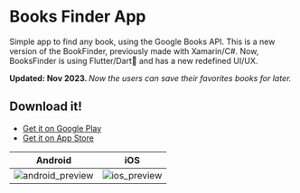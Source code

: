 # Books Finder App

Simple app to find any book, using the Google Books API.
This is a new version of the BookFinder, previously made with Xamarin/C#. Now, BooksFinder is using Flutter/Dart💙 and has a new redefined UI/UX.

<b>Updated: Nov 2023. </b><i>Now the users can save their favorites books for later.</i>

## Download it!
- [Get it on Google Play](https://play.google.com/store/apps/details?id=com.nadislat.books_finder_app)
- [Get it on App Store](https://apps.apple.com/app/booksfinderapp/id6446782060)

| Android |  iOS  |
|:-----:|:--------:|
|![android_preview](https://github.com/NaDisla/books_finder_app/assets/51084681/f9f8841c-6105-4267-bf2c-51dc9448e2bf)|![ios_preview](https://github.com/NaDisla/books_finder_app/assets/51084681/d4e83281-99ce-489c-9801-a12e0df4f679)|

